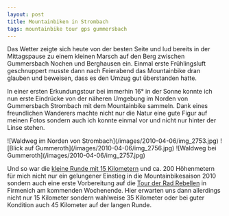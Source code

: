 ```yaml
---
layout: post
title: Mountainbiken in Strombach
tags: mountainbike tour gps gummersbach
---
```


Das Wetter zeigte sich heute von der besten Seite und lud bereits in der Mittagspause zu einem kleinen Marsch auf den Berg zwischen Gummersbach Nochen und Berghausen ein. Einmal erste Frühlingsluft geschnuppert musste dann nach Feierabend das Mountainbike dran glauben und beweisen, dass es den Umzug gut überstanden hatte.

In einer ersten Erkundungstour bei immerhin 16° in der Sonne konnte ich nun erste Eindrücke von der näheren Umgebung im Norden von Gummersbach Strombach mit dem Mountainbike sammeln. Dank eines freundlichen Wanderers machte nicht nur die Natur eine gute Figur auf meinen Fotos sondern auch ich konnte einmal vor und nicht nur hinter der Linse stehen.

<div class="gallery" markdown="1">
  ![Waldweg im Norden von Strombach](/images/2010-04-06/img_2753.jpg)
  ![Blick auf Gummeroth](/images/2010-04-06/img_2756.jpg)
  ![Waldweg bei Gummeroth](/images/2010-04-06/img_2757.jpg)
</div>

Und so war die [kleine Runde mit 15 Kilometern](http://www.bikemap.net/route/437384) und ca. 200 Höhenmetern für mich nicht nur ein gelungener Einstieg in die Mountainbikesaison 2010 sondern auch eine erste Vorbereitung auf die [Tour der Rad Rebellen](http://rad-rebellen.de) in Firmenich am kommenden Wochenende. Hier erwarten uns dann allerdings nicht nur 15 Kilometer sondern wahlweise 35 Kilometer oder bei guter Kondition auch 45 Kilometer auf der langen Runde.
